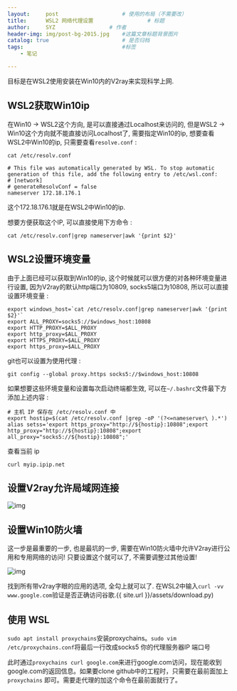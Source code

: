 ```yaml
---
layout:     post   				    # 使用的布局（不需要改）
title:      WSL2 网络代理设置 				# 标题 
author:     SYZ					# 作者
header-img: img/post-bg-2015.jpg 	#这篇文章标题背景图片
catalog: true 						# 是否归档
tags:								#标签
    - 笔记

---
```


目标是在WSL2使用安装在Win10内的V2ray来实现科学上网.

## WSL2获取Win10ip

在Win10 -> WSL2这个方向, 是可以直接通过Localhost来访问的, 但是WSL2 -> Win10这个方向就不能直接访问Localhost了, 需要指定Win10的ip, 想要查看WSL2中Win10的ip, 只需要查看`resolve.conf` :

```
cat /etc/resolv.conf

# This file was automatically generated by WSL. To stop automatic generation of this file, add the following entry to /etc/wsl.conf:
# [network]
# generateResolvConf = false
nameserver 172.18.176.1
```

这个172.18.176.1就是在WSL2中Win10的ip.

想要方便获取这个IP, 可以直接使用下方命令 :

```
cat /etc/resolv.conf|grep nameserver|awk '{print $2}'
```



## WSL2设置环境变量

由于上面已经可以获取到Win10的ip, 这个时候就可以很方便的对各种环境变量进行设置, 因为V2ray的默认http端口为10809, socks5端口为10808, 所以可以直接设置环境变量 :

```
export windows_host=`cat /etc/resolv.conf|grep nameserver|awk '{print $2}'`
export ALL_PROXY=socks5://$windows_host:10808
export HTTP_PROXY=$ALL_PROXY
export http_proxy=$ALL_PROXY
export HTTPS_PROXY=$ALL_PROXY
export https_proxy=$ALL_PROXY
```

git也可以设置为使用代理 :

```
git config --global proxy.https socks5://$windows_host:10808
```

如果想要这些环境变量和设置每次启动终端都生效, 可以在`~/.bashrc`文件最下方添加上述内容 :

```
# 主机 IP 保存在 /etc/resolv.conf 中
export hostip=$(cat /etc/resolv.conf |grep -oP '(?<=nameserver\ ).*')
alias setss='export https_proxy="http://${hostip}:10808";export http_proxy="http://${hostip}:10808";export all_proxy="socks5://${hostip}:10808";'
```

查看当前 ip

```kconfig
curl myip.ipip.net
```

## 设置V2ray允许局域网连接

![img](https://i.loli.net/2020/06/23/CynkNFRxavlXQ6E.png)

## 设置Win10防火墙

这一步是最重要的一步, 也是最坑的一步, 需要在Win10防火墙中允许V2ray进行公用和专用网络的访问! 只要设置这个就可以了, 不需要调整过其他设置!

![img](https://i.loli.net/2020/06/23/JY4RLDrScAuh6gE.png)

找到所有带v2ray字眼的应用的选项, 全勾上就可以了. 在WSL2中输入`curl -vv www.google.com`验证是否正确访问谷歌.{{ site.url }}/assets/download.py)

## 使用 WSL

`sudo apt install proxychains`安装proxychains。`sudo vim /etc/proxychains.conf`将最后一行改成socks5 你的代理服务器IP 端口号

此时通过`proxychains curl google.com`来进行google.com访问，现在能收到google.com的返回信息。如果要clone github中的工程时，只需要在最前面加上`proxychains` 即可。需要走代理的加这个命令在最前面就行了。